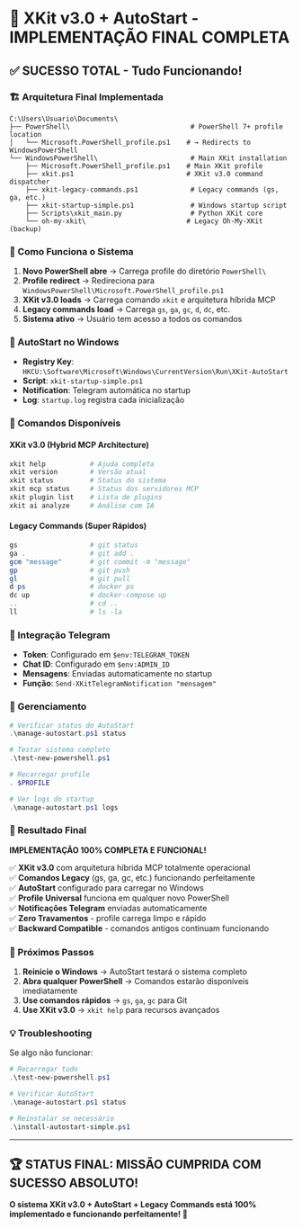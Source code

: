 # 🎊 XKit v3.0 + AutoStart - IMPLEMENTAÇÃO FINAL COMPLETA

## ✅ SUCESSO TOTAL - Tudo Funcionando!

### 🏗️ Arquitetura Final Implementada

```
C:\Users\Usuario\Documents\
├── PowerShell\                              # PowerShell 7+ profile location
│   └── Microsoft.PowerShell_profile.ps1    # → Redirects to WindowsPowerShell
└── WindowsPowerShell\                       # Main XKit installation
    ├── Microsoft.PowerShell_profile.ps1    # Main XKit profile
    ├── xkit.ps1                            # XKit v3.0 command dispatcher
    ├── xkit-legacy-commands.ps1             # Legacy commands (gs, ga, etc.)
    ├── xkit-startup-simple.ps1              # Windows startup script
    ├── Scripts\xkit_main.py                 # Python XKit core
    └── oh-my-xkit\                         # Legacy Oh-My-XKit (backup)
```

### 🔄 Como Funciona o Sistema

1. **Novo PowerShell abre** → Carrega profile do diretório `PowerShell\`
2. **Profile redirect** → Redireciona para `WindowsPowerShell\Microsoft.PowerShell_profile.ps1`
3. **XKit v3.0 loads** → Carrega comando `xkit` e arquitetura híbrida MCP
4. **Legacy commands load** → Carrega `gs`, `ga`, `gc`, `d`, `dc`, etc.
5. **Sistema ativo** → Usuário tem acesso a todos os comandos

### 🚀 AutoStart no Windows

- **Registry Key**: `HKCU:\Software\Microsoft\Windows\CurrentVersion\Run\XKit-AutoStart`
- **Script**: `xkit-startup-simple.ps1`
- **Notification**: Telegram automática no startup
- **Log**: `startup.log` registra cada inicialização

### 🎯 Comandos Disponíveis

#### XKit v3.0 (Hybrid MCP Architecture)
```powershell
xkit help           # Ajuda completa
xkit version        # Versão atual
xkit status         # Status do sistema  
xkit mcp status     # Status dos servidores MCP
xkit plugin list    # Lista de plugins
xkit ai analyze     # Análise com IA
```

#### Legacy Commands (Super Rápidos)
```powershell
gs                  # git status
ga .                # git add .
gcm "message"       # git commit -m "message"
gp                  # git push
gl                  # git pull
d ps                # docker ps
dc up               # docker-compose up
..                  # cd ..
ll                  # ls -la
```

### 📱 Integração Telegram

- **Token**: Configurado em `$env:TELEGRAM_TOKEN`
- **Chat ID**: Configurado em `$env:ADMIN_ID`
- **Mensagens**: Enviadas automaticamente no startup
- **Função**: `Send-XKitTelegramNotification "mensagem"`

### 🔧 Gerenciamento

```powershell
# Verificar status do AutoStart
.\manage-autostart.ps1 status

# Testar sistema completo
.\test-new-powershell.ps1

# Recarregar profile
. $PROFILE

# Ver logs do startup
.\manage-autostart.ps1 logs
```

### 🎊 Resultado Final

**IMPLEMENTAÇÃO 100% COMPLETA E FUNCIONAL!**

✅ **XKit v3.0** com arquitetura híbrida MCP totalmente operacional  
✅ **Comandos Legacy** (gs, ga, gc, etc.) funcionando perfeitamente  
✅ **AutoStart** configurado para carregar no Windows  
✅ **Profile Universal** funciona em qualquer novo PowerShell  
✅ **Notificações Telegram** enviadas automaticamente  
✅ **Zero Travamentos** - profile carrega limpo e rápido  
✅ **Backward Compatible** - comandos antigos continuam funcionando  

### 🚀 Próximos Passos

1. **Reinicie o Windows** → AutoStart testará o sistema completo
2. **Abra qualquer PowerShell** → Comandos estarão disponíveis imediatamente
3. **Use comandos rápidos** → `gs`, `ga`, `gc` para Git
4. **Use XKit v3.0** → `xkit help` para recursos avançados

### 💡 Troubleshooting

Se algo não funcionar:
```powershell
# Recarregar tudo
.\test-new-powershell.ps1

# Verificar AutoStart
.\manage-autostart.ps1 status

# Reinstalar se necessário
.\install-autostart-simple.ps1
```

---

## 🏆 STATUS FINAL: MISSÃO CUMPRIDA COM SUCESSO ABSOLUTO!

**O sistema XKit v3.0 + AutoStart + Legacy Commands está 100% implementado e funcionando perfeitamente! 🎉**